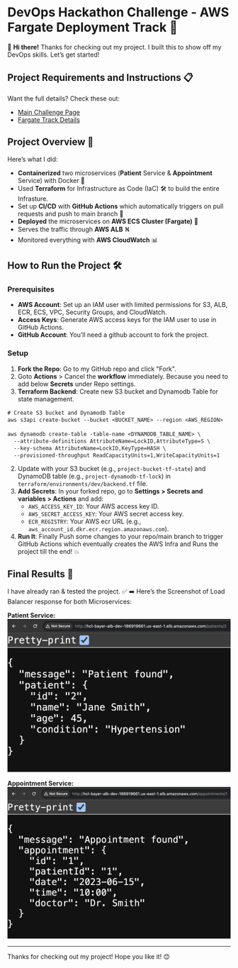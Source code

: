 # DevOps Hackathon Challenge - AWS Fargate Deployment Track 🚀

👋 **Hi there!** Thanks for checking out my project. I built this to show off my DevOps skills. Let’s get started!

## Project Requirements and Instructions 📋

Want the full details? Check these out:

- [Main Challenge Page](https://hackathon.baywsf.com/devops/index.html)
- [Fargate Track Details](https://hackathon.baywsf.com/devops/fargate-track.html)


## Project Overview 🌟

Here’s what I did:

- **Containerized** two microservices (**Patient** Service & **Appointment** Service) with Docker 🐳
- Used **Terraform** for Infrastructure as Code (IaC) 🛠️ to build the entire Infrasture.
- Set up **CI/CD** with **GitHub Actions** which automatically triggers on pull requests and push to main branch 🤖
- **Deployed** the microservices on **AWS ECS Cluster (Fargate)** 🚀
- Serves the traffic through **AWS ALB** ⛕
- Monitored everything with **AWS CloudWatch** 📊


## How to Run the Project 🛠️

### Prerequisites

- **AWS Account**: Set up an IAM user with limited permissions for S3, ALB, ECR, ECS, VPC, Security Groups, and CloudWatch.
- **Access Keys**: Generate AWS access keys for the IAM user to use in GitHub Actions.
- **GitHub Account**: You’ll need a github account to fork the project.

### Setup

1. **Fork the Repo**: Go to my GitHub repo and click "Fork".
2. Goto **Actions** > Cancel the **workflow** immediately. Because you need to add below **Secrets** under Repo settings.
3. **Terraform Backend**: Create new S3 bucket and Dynamodb Table for state management.
  ```
  # Create S3 bucket and Dynamodb Table
  aws s3api create-bucket --bucket <BUCKET_NAME> --region <AWS_REGION>
  
  aws dynamodb create-table -table-name <DYNAMODB_TABLE_NAME> \
    --attribute-definitions AttributeName=LockID,AttributeType=S \
    --key-schema AttributeName=LockID,KeyType=HASH \
    --provisioned-throughput ReadCapacityUnits=1,WriteCapacityUnits=1
  ```
2. Update with your S3 bucket (e.g., `project-bucket-tf-state`) and DynamoDB table (e.g., `project-dynamodb-tf-lock`) in `terraform/environments/dev/backend.tf` file.
4. **Add Secrets**: In your forked repo, go to **Settings > Secrets and variables > Actions** and add:
   - `AWS_ACCESS_KEY_ID`: Your AWS access key ID.
   - `AWS_SECRET_ACCESS_KEY`: Your AWS secret access key.
   - `ECR_REGISTRY`: Your AWS ecr URL (e.g., `aws_account_id.dkr.ecr.region.amazonaws.com`).
5. **Run It**: Finally Push some changes to your repo/main branch to trigger GitHub Actions which eventually creates the AWS Infra and Runs the project till the end! 💥


## Final Results 🎉

I have already ran & tested the project. ✅
➡️ Here’s the Screenshot of Load Balancer response for both Microservices:

**Patient Service:**
![Patient Service Response](./img/patient-service-response.png)  

**Appointment Service:**
![Appointment Service Response](./img/appointment-service-response.png)  

---

Thanks for checking out my project! Hope you like it! 😊
